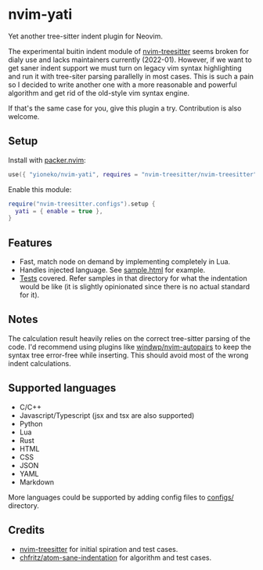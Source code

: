 # nvim-yati

Yet another tree-sitter indent plugin for Neovim.

The experimental buitin indent module of [nvim-treesitter](https://github.com/nvim-treesitter/nvim-treesitter) seems broken for dialy use and lacks maintainers currently (2022-01). However, if we want to get saner indent support we must turn on legacy vim syntax highlighting and run it with tree-siter parsing parallelly in most cases. This is such a pain so I decided to write another one with a more reasonable and powerful algorithm and get rid of the old-style vim syntax engine.

If that's the same case for you, give this plugin a try. Contribution is also welcome.

## Setup

Install with [packer.nvim](https://github.com/wbthomason/packer.nvim):

```lua
use({ "yioneko/nvim-yati", requires = "nvim-treesitter/nvim-treesitter" })
```

Enable this module:

```lua
require("nvim-treesitter.configs").setup {
  yati = { enable = true },
}
```

## Features

- Fast, match node on demand by implementing completely in Lua.
- Handles injected language. See [sample.html](test/indent/sample.html) for example.
- [Tests](test/indent) covered. Refer samples in that directory for what the indentation would be like (it is slightly opinionated since there is no actual standard for it).

## Notes

The calculation result heavily relies on the correct tree-sitter parsing of the code. I'd recommend using plugins like [windwp/nvim-autopairs](https://github.com/windwp/nvim-autopairs) to keep the syntax tree error-free while inserting. This should avoid most of the wrong indent calculations.

## Supported languages

- C/C++
- Javascript/Typescript (jsx and tsx are also supported)
- Python
- Lua
- Rust
- HTML
- CSS
- JSON
- YAML
- Markdown

More languages could be supported by adding config files to [configs/](lua/nvim-yati/configs) directory.

## Credits

- [nvim-treesitter](https://github.com/nvim-treesitter/nvim-treesitter) for initial spiration and test cases.
- [chfritz/atom-sane-indentation](https://github.com/chfritz/atom-sane-indentation) for algorithm and test cases.
